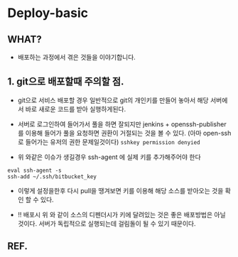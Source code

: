 # Deploy-basic

## WHAT?
+ 배포하는 과정에서 겪은 것들을 이야기합니다.

## 1. git으로 배포할때 주의할 점.
+ git으로 서비스 배포할 경우 일반적으로 git의 개인키를 만들어 놓아서 해당 서버에서 바로 새로운 코드를 받아 실행하게된다.

+ 서버로 로그인하여 들어가서 풀을 하면 잘되지만 jenkins + openssh-publisher를 이용해 들어가 풀을 요청하면 권환이 거절되는 것을 볼 수 있다. (아마 open-ssh로 들어가는 유저의 권한 문제일것이다)
`sshkey permission denyied`

+ 위 와같은 이슈가 생길경우 ssh-agent 에  실제 키를 추가해주어야 한다

```
eval ssh-agent -s
ssh-add ~/.ssh/bitbucket_key
```

+ 이렇게 설정을한후 다시 pull을 땡겨보면 키를 이용해 해당 소스를 받아오는 것을 확인 할 수 있다.

+ !! 배포시 위 와 같이 소스의 디펜더시가 키에 달려있는 것은 좋은 배포방법은 아닐것이다. 서버가 독립적으로 실행되는데 걸림돌이 될 수 있기 때문이다. 




## REF.
